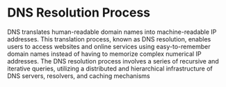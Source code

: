 # DNS Resolution Process
DNS translates human-readable domain names into machine-readable IP addresses. This translation process, known as DNS resolution, enables users to access websites and online services using easy-to-remember domain names instead of having to memorize complex numerical IP addresses. The DNS resolution process involves a series of recursive and iterative queries, utilizing a distributed and hierarchical infrastructure of DNS servers, resolvers, and caching mechanisms